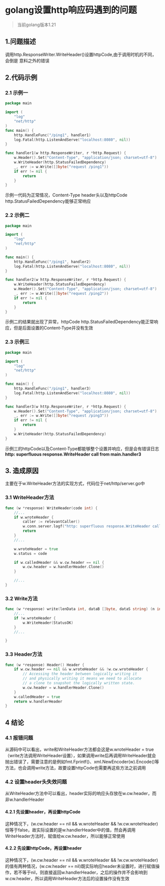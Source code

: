 # golang设置http响应码遇到的问题

> 当前golang版本1.21

## 1.问题描述
调用http.ResponseWriter.WriteHeader()设置httpCode,由于调用时机的不同，会倒是 意料之外的错误

## 2.代码示例

### 2.1 示例一
~~~go
package main

import (
	"log"
	"net/http"
)
func main() {
	http.HandleFunc("/ping1", handler1)
	log.Fatal(http.ListenAndServe("localhost:8080", nil))
}

func handler1(w http.ResponseWriter, r *http.Request) {
	w.Header().Set("Content-Type", "application/json; charset=utf-8")
	w.WriteHeader(http.StatusFailedDependency)
	_, err := w.Write([]byte("request /ping1"))
	if err != nil {
		return
	}
}
~~~
示例一代码为正常情况，Content-Type header头以及httpCode http.StatusFailedDependency能够正常响应

### 2.2 示例二
~~~go
package main

import (
	"log"
	"net/http"
)

func main() {
	http.HandleFunc("/ping1", handler2)
	log.Fatal(http.ListenAndServe("localhost:8080", nil))
}

func handler2(w http.ResponseWriter, r *http.Request) {
	w.WriteHeader(http.StatusFailedDependency)
	w.Header().Set("Content-Type", "application/json; charset=utf-8")
	_, err := w.Write([]byte("request /ping2"))
	if err != nil {
		return
	}
}
~~~
示例二的结果就出现了异常，httpCode http.StatusFailedDependency能正常响应，但是后面设置的Content-Type并没有生效

### 2.3 示例三
~~~go
package main

import (
	"log"
	"net/http"
)

func main() {
	http.HandleFunc("/ping1", handler3)
	log.Fatal(http.ListenAndServe("localhost:8080", nil))
}

func handler3(w http.ResponseWriter, r *http.Request) {
	w.Header().Set("Content-Type", "application/json; charset=utf-8")
	_, err := w.Write([]byte("request /ping3"))
	if err != nil {
		return
	}
	w.WriteHeader(http.StatusFailedDependency)
}
~~~
示例三的httpCode以及Content-Type都能够整个设置并响应，但是会有错误日志**http: superfluous response.WriteHeader call from main.handler3**

## 3. 造成原因
主要在于w.WriteHeader方法的实现方式，代码位于net/http/server.go中
### 3.1 WriteHeader方法
~~~go
func (w *response) WriteHeader(code int) {
    //...
    if w.wroteHeader {
        caller := relevantCaller()
        w.conn.server.logf("http: superfluous response.WriteHeader call from %s (%s:%d)", caller.Function, path.Base(caller.File), caller.Line)
        return
    }
    //...

    w.wroteHeader = true
    w.status = code

    if w.calledHeader && w.cw.header == nil {
        w.cw.header = w.handlerHeader.Clone()
    }

    //...
}
~~~

### 3.2 Write方法
~~~go
func (w *response) write(lenData int, dataB []byte, dataS string) (n int, err error) {
    //...
    if !w.wroteHeader {
        w.WriteHeader(StatusOK)
    }
    //...

}
~~~

### 3.3 Header方法
~~~go
func (w *response) Header() Header {
	if w.cw.header == nil && w.wroteHeader && !w.cw.wroteHeader {
		// Accessing the header between logically writing it
		// and physically writing it means we need to allocate
		// a clone to snapshot the logically written state.
		w.cw.header = w.handlerHeader.Clone()
	}
	w.calledHeader = true
	return w.handlerHeader
}
~~~

## 4 结论
### 4.1 报错问题
从源码中可以看出，write和WriteHeader方法都会这是w.wroteHeader = true（write方法调用WriteHeader设置），如果调用write后再调用WriteHeader就会抛出错误了，需要注意的是例如fmt.Fprintf()、xml.NewEncoder(w).Encode()等方法，也会调用write方法，故要设置httpCode也需要再这些方法之前调用

### 4.2 设置header头失效问题
从WriteHeader方法中可以看出，header实际的响应头存放在w.cw.header，而非w.handlerHeader
#### 4.2.1 先设置header，再设置httpCode
这种情况下，(w.cw.header == nil && w.wroteHeader && !w.cw.wroteHeader)恒等于false，故实际设置的是w.handlerHeader中的值，然会再调用WriteHeader方法时，赋值给w.cw.header，所以能够正常使用
#### 4.2.2 先设置httpCode，再设置header
这种情况下，(w.cw.header == nil && w.wroteHeader && !w.cw.wroteHeader)的值有两种情况，(w.cw.header == nil)既实际响应header未设置时，进行赋值操作，若不等于nil，则直接返回w.handlerHeader，之后的操作并不会影响到w.cw.header，所以调用WriteHeader方法后的设置操作没有生效